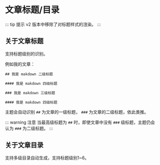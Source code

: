 # 文章标题/目录

::: tip 提示
v2 版本中移除了对标题样式的渲染。
:::

## 关于文章标题

支持标题级别的识别。

例如我的文章：

```
## 我是 makdown 二级标题

#### 我是 makdown 四级标题

### 我是 makdown 三级标题

#### 我是 makdown 四级标题
```

主题会自动识别 `##` 为文章的一级标题， `###` 为文章的二级标题，依此类推。

::: warning 注意
当最高级标题为 `##` 时，即使文章中没有 `###` 级标题，主题仍会认为 `###` 为二级标题。
:::

## 关于文章目录

支持多级目录自动生成，支持标题级别1~6。